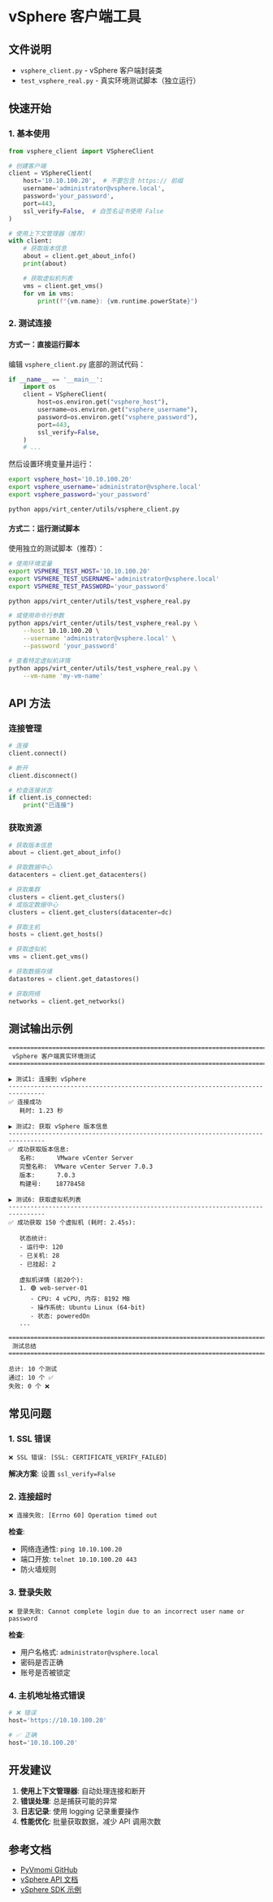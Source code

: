 # vSphere 客户端工具

## 文件说明

- `vsphere_client.py` - vSphere 客户端封装类
- `test_vsphere_real.py` - 真实环境测试脚本（独立运行）

## 快速开始

### 1. 基本使用

```python
from vsphere_client import VSphereClient

# 创建客户端
client = VSphereClient(
    host='10.10.100.20',  # 不要包含 https:// 前缀
    username='administrator@vsphere.local',
    password='your_password',
    port=443,
    ssl_verify=False,  # 自签名证书使用 False
)

# 使用上下文管理器（推荐）
with client:
    # 获取版本信息
    about = client.get_about_info()
    print(about)

    # 获取虚拟机列表
    vms = client.get_vms()
    for vm in vms:
        print(f"{vm.name}: {vm.runtime.powerState}")
```

### 2. 测试连接

#### 方式一：直接运行脚本

编辑 `vsphere_client.py` 底部的测试代码：

```python
if __name__ == '__main__':
    import os
    client = VSphereClient(
        host=os.environ.get("vsphere_host"),
        username=os.environ.get("vsphere_username"),
        password=os.environ.get("vsphere_password"),
        port=443,
        ssl_verify=False,
    )
    # ...
```

然后设置环境变量并运行：

```bash
export vsphere_host='10.10.100.20'
export vsphere_username='administrator@vsphere.local'
export vsphere_password='your_password'

python apps/virt_center/utils/vsphere_client.py
```

#### 方式二：运行测试脚本

使用独立的测试脚本（推荐）：

```bash
# 使用环境变量
export VSPHERE_TEST_HOST='10.10.100.20'
export VSPHERE_TEST_USERNAME='administrator@vsphere.local'
export VSPHERE_TEST_PASSWORD='your_password'

python apps/virt_center/utils/test_vsphere_real.py

# 或使用命令行参数
python apps/virt_center/utils/test_vsphere_real.py \
    --host 10.10.100.20 \
    --username 'administrator@vsphere.local' \
    --password 'your_password'

# 查看特定虚拟机详情
python apps/virt_center/utils/test_vsphere_real.py \
    --vm-name 'my-vm-name'
```

## API 方法

### 连接管理

```python
# 连接
client.connect()

# 断开
client.disconnect()

# 检查连接状态
if client.is_connected:
    print("已连接")
```

### 获取资源

```python
# 获取版本信息
about = client.get_about_info()

# 获取数据中心
datacenters = client.get_datacenters()

# 获取集群
clusters = client.get_clusters()
# 或指定数据中心
clusters = client.get_clusters(datacenter=dc)

# 获取主机
hosts = client.get_hosts()

# 获取虚拟机
vms = client.get_vms()

# 获取数据存储
datastores = client.get_datastores()

# 获取网络
networks = client.get_networks()
```

## 测试输出示例

```
================================================================================
 vSphere 客户端真实环境测试
================================================================================

▶ 测试1: 连接到 vSphere
--------------------------------------------------------------------------------
✅ 连接成功
   耗时: 1.23 秒

▶ 测试2: 获取 vSphere 版本信息
--------------------------------------------------------------------------------
✅ 成功获取版本信息:
   名称:      VMware vCenter Server
   完整名称:  VMware vCenter Server 7.0.3
   版本:      7.0.3
   构建号:    18778458

▶ 测试6: 获取虚拟机列表
--------------------------------------------------------------------------------
✅ 成功获取 150 个虚拟机 (耗时: 2.45s):

   状态统计:
   - 运行中: 120
   - 已关机: 28
   - 已挂起: 2

   虚拟机详情 (前20个):
   1. 🟢 web-server-01
      - CPU: 4 vCPU, 内存: 8192 MB
      - 操作系统: Ubuntu Linux (64-bit)
      - 状态: poweredOn
   ...

================================================================================
 测试总结
================================================================================

总计: 10 个测试
通过: 10 个 ✅
失败: 0 个 ❌
```

## 常见问题

### 1. SSL 错误

```
❌ SSL 错误: [SSL: CERTIFICATE_VERIFY_FAILED]
```

**解决方案**: 设置 `ssl_verify=False`

### 2. 连接超时

```
❌ 连接失败: [Errno 60] Operation timed out
```

**检查**:
- 网络连通性: `ping 10.10.100.20`
- 端口开放: `telnet 10.10.100.20 443`
- 防火墙规则

### 3. 登录失败

```
❌ 登录失败: Cannot complete login due to an incorrect user name or password
```

**检查**:
- 用户名格式: `administrator@vsphere.local`
- 密码是否正确
- 账号是否被锁定

### 4. 主机地址格式错误

```python
# ❌ 错误
host='https://10.10.100.20'

# ✅ 正确
host='10.10.100.20'
```

## 开发建议

1. **使用上下文管理器**: 自动处理连接和断开
2. **错误处理**: 总是捕获可能的异常
3. **日志记录**: 使用 logging 记录重要操作
4. **性能优化**: 批量获取数据，减少 API 调用次数

## 参考文档

- [PyVmomi GitHub](https://github.com/vmware/pyvmomi)
- [vSphere API 文档](https://developer.vmware.com/apis/vsphere-automation/latest/)
- [vSphere SDK 示例](https://github.com/vmware/pyvmomi-community-samples)
